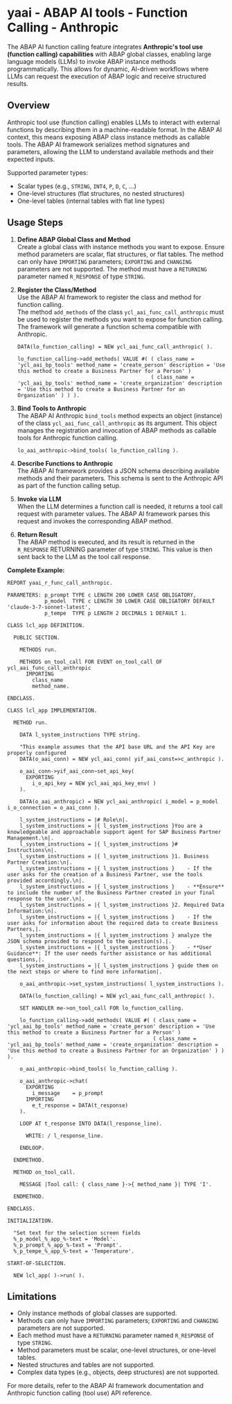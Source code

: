 # yaai - ABAP AI tools - Function Calling - Anthropic

The ABAP AI function calling feature integrates **Anthropic's tool use (function calling) capabilities** with ABAP global classes, enabling large language models (LLMs) to invoke ABAP instance methods programmatically. This allows for dynamic, AI-driven workflows where LLMs can request the execution of ABAP logic and receive structured results.

## Overview

Anthropic tool use (function calling) enables LLMs to interact with external functions by describing them in a machine-readable format. In the ABAP AI context, this means exposing ABAP class instance methods as callable tools. The ABAP AI framework serializes method signatures and parameters, allowing the LLM to understand available methods and their expected inputs.

Supported parameter types:
- Scalar types (e.g., `STRING`, `INT4`, `P`, `D`, `C`, ...)
- One-level structures (flat structures, no nested structures)
- One-level tables (internal tables with flat line types)

## Usage Steps

1. **Define ABAP Global Class and Method**  
    Create a global class with instance methods you want to expose. Ensure method parameters are scalar, flat structures, or flat tables. The method can only have `IMPORTING` parameters; `EXPORTING` and `CHANGING` parameters are not supported. The method must have a `RETURNING` parameter named `R_RESPONSE` of type `STRING`.

2. **Register the Class/Method**  
    Use the ABAP AI framework to register the class and method for function calling.  
    The method `add_methods` of the class `ycl_aai_func_call_anthropic` must be used to register the methods you want to expose for function calling.  
    The framework will generate a function schema compatible with Anthropic.

    ```abap
    DATA(lo_function_calling) = NEW ycl_aai_func_call_anthropic( ).

    lo_function_calling->add_methods( VALUE #( ( class_name = 'ycl_aai_bp_tools' method_name = 'create_person' description = 'Use this method to create a Business Partner for a Person' )
                                               ( class_name = 'ycl_aai_bp_tools' method_name = 'create_organization' description = 'Use this method to create a Business Partner for an Organization' ) ) ).
    ```

3. **Bind Tools to Anthropic**  
    The ABAP AI Anthropic `bind_tools` method expects an object (instance) of the class `ycl_aai_func_call_anthropic` as its argument. This object manages the registration and invocation of ABAP methods as callable tools for Anthropic function calling.

    ```abap
    lo_aai_anthropic->bind_tools( lo_function_calling ).
    ```

4. **Describe Functions to Anthropic**  
    The ABAP AI framework provides a JSON schema describing available methods and their parameters. This schema is sent to the Anthropic API as part of the function calling setup.

5. **Invoke via LLM**  
    When the LLM determines a function call is needed, it returns a tool call request with parameter values. The ABAP AI framework parses this request and invokes the corresponding ABAP method.

6. **Return Result**  
    The ABAP method is executed, and its result is returned in the `R_RESPONSE` RETURNING parameter of type `STRING`. This value is then sent back to the LLM as the tool call response.

**Complete Example:**

```abap
REPORT yaai_r_func_call_anthropic.

PARAMETERS: p_prompt TYPE c LENGTH 200 LOWER CASE OBLIGATORY,
            p_model  TYPE c LENGTH 30 LOWER CASE OBLIGATORY DEFAULT 'claude-3-7-sonnet-latest',
            p_tempe  TYPE p LENGTH 2 DECIMALS 1 DEFAULT 1.

CLASS lcl_app DEFINITION.

  PUBLIC SECTION.

    METHODS run.

    METHODS on_tool_call FOR EVENT on_tool_call OF ycl_aai_func_call_anthropic
      IMPORTING
        class_name
        method_name.

ENDCLASS.

CLASS lcl_app IMPLEMENTATION.

  METHOD run.

    DATA l_system_instructions TYPE string.

    "This example assumes that the API base URL and the API Key are properly configured
    DATA(o_aai_conn) = NEW ycl_aai_conn( yif_aai_const=>c_anthropic ).

    o_aai_conn->yif_aai_conn~set_api_key(
      EXPORTING
        i_o_api_key = NEW ycl_aai_api_key_env( )
    ).

    DATA(o_aai_anthropic) = NEW ycl_aai_anthropic( i_model = p_model i_o_connection = o_aai_conn ).

    l_system_instructions = |# Role\n|.
    l_system_instructions = |{ l_system_instructions }You are a knowledgeable and approachable support agent for SAP Business Partner Management.\n|.
    l_system_instructions = |{ l_system_instructions }# Instructions\n|.
    l_system_instructions = |{ l_system_instructions }1. Business Partner Creation:\n|.
    l_system_instructions = |{ l_system_instructions }    - If the user asks for the creation of a Business Partner, use the tools provided accordingly.\n|.
    l_system_instructions = |{ l_system_instructions }    - **Ensure** to include the number of the Business Partner created in your final response to the user.\n|.
    l_system_instructions = |{ l_system_instructions }2. Required Data Information:\n|.
    l_system_instructions = |{ l_system_instructions }    - If the user asks for information about the required data to create Business Partners,|.
    l_system_instructions = |{ l_system_instructions } analyze the JSON schema provided to respond to the question(s).|.
    l_system_instructions = |{ l_system_instructions }    - **User Guidance**: If the user needs further assistance or has additional questions,|.
    l_system_instructions = |{ l_system_instructions } guide them on the next steps or where to find more information|.

    o_aai_anthropic->set_system_instructions( l_system_instructions ).

    DATA(lo_function_calling) = NEW ycl_aai_func_call_anthropic( ).

    SET HANDLER me->on_tool_call FOR lo_function_calling.

    lo_function_calling->add_methods( VALUE #( ( class_name = 'ycl_aai_bp_tools' method_name = 'create_person' description = 'Use this method to create a Business Partner for a Person' )
                                               ( class_name = 'ycl_aai_bp_tools' method_name = 'create_organization' description = 'Use this method to create a Business Partner for an Organization' ) ) ).

    o_aai_anthropic->bind_tools( lo_function_calling ).

    o_aai_anthropic->chat(
      EXPORTING
        i_message    = p_prompt
      IMPORTING
        e_t_response = DATA(t_response)
    ).

    LOOP AT t_response INTO DATA(l_response_line).

      WRITE: / l_response_line.

    ENDLOOP.

  ENDMETHOD.

  METHOD on_tool_call.

    MESSAGE |Tool call: { class_name }->{ method_name }| TYPE 'I'.

  ENDMETHOD.

ENDCLASS.

INITIALIZATION.

  "Set text for the selection screen fields
  %_p_model_%_app_%-text = 'Model'.
  %_p_prompt_%_app_%-text = 'Prompt'.
  %_p_tempe_%_app_%-text = 'Temperature'.

START-OF-SELECTION.

  NEW lcl_app( )->run( ).

```

## Limitations

- Only instance methods of global classes are supported.
- Methods can only have `IMPORTING` parameters; `EXPORTING` and `CHANGING` parameters are not supported.
- Each method must have a `RETURNING` parameter named `R_RESPONSE` of type `STRING`.
- Method parameters must be scalar, one-level structures, or one-level tables.
- Nested structures and tables are not supported.
- Complex data types (e.g., objects, deep structures) are not supported.

For more details, refer to the ABAP AI framework documentation and Anthropic function calling (tool use) API reference.